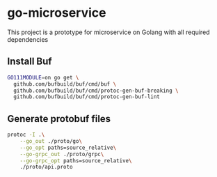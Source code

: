 # go-microservice
This project is a prototype for microservice on Golang with all required dependencies


## Install Buf

```sh
GO111MODULE=on go get \
  github.com/bufbuild/buf/cmd/buf \
  github.com/bufbuild/buf/cmd/protoc-gen-buf-breaking \
  github.com/bufbuild/buf/cmd/protoc-gen-buf-lint
```

## Generate protobuf files

```sh
protoc -I .\
    --go_out ./proto/go\
    --go_opt paths=source_relative\
    --go-grpc_out ./proto/grpc\
    --go-grpc_opt paths=source_relative\
    ./proto/api.proto
```